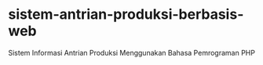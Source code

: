 # sistem-antrian-produksi-berbasis-web
Sistem Informasi Antrian Produksi Menggunakan Bahasa Pemrograman PHP
